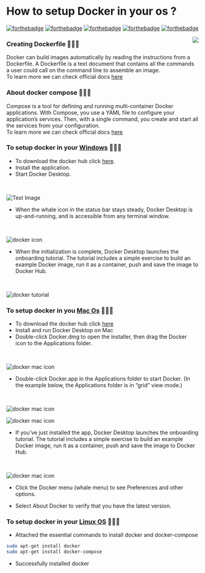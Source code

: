 # How to setup Docker in your os ?
[![forthebadge](https://forthebadge.com/images/badges/built-with-love.svg)](https://forthebadge.com)
[![forthebadge](https://forthebadge.com/images/badges/0-percent-optimized.svg)](https://forthebadge.com)
[![forthebadge](https://forthebadge.com/images/badges/powered-by-coffee.svg)](https://forthebadge.com)
[![forthebadge](https://forthebadge.com/images/badges/powered-by-responsibility.svg)](https://forthebadge.com)
[![forthebadge](https://forthebadge.com/images/badges/built-by-developers.svg)](https://forthebadge.com)

<img align='right' src="https://miro.medium.com/max/624/1*hWVuG63ZyXU7o8idgUHW5g.gif">

### Creating Dockerfile 🐋🐋🐋
Docker can build images automatically by reading the instructions from a Dockerfile. A Dockerfile is a text document that contains all the commands a user could call on the command line to assemble an image.<br />
To learn more we can check official docs [here](https://docs.docker.com/engine/reference/builder/)

### About docker compose 🐋🐋🐋
Compose is a tool for defining and running multi-container Docker applications. With Compose, you use a YAML file to configure your application’s services. Then, with a single command, you create and start all the services from your configuration. 
<br />
To learn more we can check official docs [here](https://docs.docker.com/compose/)

### To setup docker in your [Windows](https://docs.docker.com/docker-for-windows/install/) 🐋🐋🐋

* To download the docker hub click [here](https://hub.docker.com/editions/community/docker-ce-desktop-windows/).
* Install the application.
* Start Docker Desktop.
<br />

![Test Image](https://docs.docker.com/docker-for-windows/images/docker-app-search.png)
<br />

* When the whale icon in the status bar stays steady, Docker Desktop is up-and-running, and is accessible from any terminal window.
<br />

![docker icon](https://docs.docker.com/docker-for-windows/images/whale-icon-systray.png)

* When the initialization is complete, Docker Desktop launches the onboarding tutorial. The tutorial includes a simple exercise to build an example Docker image, run it as a container, push and save the image to Docker Hub.
<br />

![docker tutorial](https://docs.docker.com/docker-for-windows/images/docker-tutorial-win.png)

### To setup docker in you [Mac Os](https://docs.docker.com/docker-for-mac/install/) 🐋🐋🐋

* To download the docker hub click [here](https://hub.docker.com/editions/community/docker-ce-desktop-mac/)
* Install and run Docker Desktop on Mac
* Double-click Docker.dmg to open the installer, then drag the Docker icon to the Applications folder.
<br />

![docker mac icon](https://docs.docker.com/docker-for-mac/images/docker-app-drag.png)

* Double-click Docker.app in the Applications folder to start Docker. (In the example below, the Applications folder is in “grid” view mode.)
<br />

![docker mac icon](https://docs.docker.com/docker-for-mac/images/docker-app-in-apps.png)
<br />

![docker mac icon](https://docs.docker.com/docker-for-mac/images/whale-in-menu-bar.png)

* If you’ve just installed the app, Docker Desktop launches the onboarding tutorial. The tutorial includes a simple exercise to build an example Docker image, run it as a container, push and save the image to Docker Hub.
<br />

![docker mac icon](https://docs.docker.com/docker-for-mac/images/docker-tutorial-mac.png)

* Click the Docker menu (whale menu) to see Preferences and other options.

* Select About Docker to verify that you have the latest version.

### To setup docker in your [Linux OS](https://docs.docker.com/engine/install/debian/) 🐋🐋🐋

* Attached the essential commands to install docker and docker-compose

```bash
sudo apt-get install docker
sudo apt-get install docker-compose
```
* Successfully installed docker